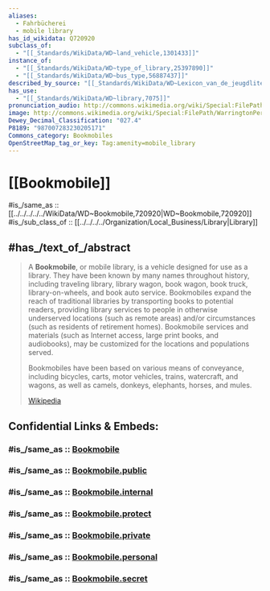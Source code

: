 ```yaml
---
aliases:
  - Fahrbücherei
  - mobile library
has_id_wikidata: Q720920
subclass_of:
  - "[[_Standards/WikiData/WD~land_vehicle,1301433]]"
instance_of:
  - "[[_Standards/WikiData/WD~type_of_library,25397890]]"
  - "[[_Standards/WikiData/WD~bus_type,56887437]]"
described_by_source: "[[_Standards/WikiData/WD~Lexicon_van_de_jeugdliteratuur,66087609]]"
has_use:
  - "[[_Standards/WikiData/WD~library,7075]]"
pronunciation_audio: http://commons.wikimedia.org/wiki/Special:FilePath/LL-Q1321%20%28spa%29-Centenoyespelta-biblioteca%20m%C3%B3vil.wav
image: http://commons.wikimedia.org/wiki/Special:FilePath/WarringtonPerambulatingLibrary.jpg
Dewey_Decimal_Classification: "027.4"
P8189: "987007283230205171"
Commons_category: Bookmobiles
OpenStreetMap_tag_or_key: Tag:amenity=mobile_library
---
```


# [[Bookmobile]] 

#is_/same_as :: [[../../../../../WikiData/WD~Bookmobile,720920|WD~Bookmobile,720920]] 
#is_/sub_class_of :: [[../../../../Organization/Local_Business/Library|Library]] 

## #has_/text_of_/abstract 

> A **Bookmobile**, or mobile library, is a vehicle designed for use as a library. They have been known by many names throughout history, including traveling library, library wagon, book wagon, book truck, library-on-wheels, and book auto service. Bookmobiles expand the reach of traditional libraries by transporting books to potential readers, providing library services to people in otherwise underserved locations (such as remote areas) and/or circumstances (such as residents of retirement homes). Bookmobile services and materials (such as Internet access, large print books, and audiobooks), may be customized for the locations and populations served.
>
> Bookmobiles have been based on various means of conveyance, including bicycles, carts, motor vehicles, trains, watercraft, and wagons, as well as camels, donkeys, elephants, horses, and mules.
>
> [Wikipedia](https://en.wikipedia.org/wiki/Bookmobile) 


## Confidential Links & Embeds: 

### #is_/same_as :: [Bookmobile](Bookmobile.md) 

### #is_/same_as :: [Bookmobile.public](/_public/Society/Communication/Media/Book/Bookmobile.public.md) 

### #is_/same_as :: [Bookmobile.internal](/_internal/Society/Communication/Media/Book/Bookmobile.internal.md) 

### #is_/same_as :: [Bookmobile.protect](/_protect/Society/Communication/Media/Book/Bookmobile.protect.md) 

### #is_/same_as :: [Bookmobile.private](/_private/Society/Communication/Media/Book/Bookmobile.private.md) 

### #is_/same_as :: [Bookmobile.personal](/_personal/Society/Communication/Media/Book/Bookmobile.personal.md) 

### #is_/same_as :: [Bookmobile.secret](/_secret/Society/Communication/Media/Book/Bookmobile.secret.md)

